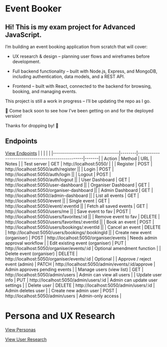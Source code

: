 # Event Booker

## Hi! This is my exam project for Advanced JavaScript.

I’m building an event booking application from scratch that will cover:

- UX research & design – planning user flows and wireframes before development.

- Full backend functionality – built with Node.js, Express, and MongoDB, including authentication, data models, and a REST API.

- Frontend – built with React, connected to the backend for browsing, booking, and managing events.

This project is still a work in progress – I’ll be updating the repo as I go.

🚀 Come back soon to see how I’ve been getting on and for the deployed version!

Thanks for dropping by! 🙌

## Endpoints  

<a href="./assets/endpoints.png" target="_blank">View Endpoints</a>
|                                 |        |                                                  |       |
|---------------------------------|--------|--------------------------------------------------|-------|
| Action                          | Method | URL                                              | Notes |
| Test server                     | GET	   | http://localhost:5050/                           |       |
| Register	                      | POST   | http://localhost:5050/auth/register              ||
| Login	                          | POST   | http://localhost:5050/auth/login                 ||
| Logout                          | POST   | http://localhost:5050/auth/logout                ||
| User Dashboard                  | GET	   | http://localhost:5050/user-dashboard             ||
| Organiser Dashboard             | GET	   | http://localhost:5050/organiser-dashboard        ||
| Admin Dashboard                 | GET	   | http://localhost:5050//admin-dashboard           ||
| List all events                 | GET	   | http://localhost:5050/event                      ||
| Single event                    | GET    | http://localhost:5050/event/:eventId             ||
| Fetch all saved events          | GET	   | http://localhost:5050/users/me                   ||
| Save event to fav               | POST   | http://localhost:5050/users/favorites/:id        ||
| Remove event to fav             | DELETE | http://localhost:5050/users/favorites/:eventId   ||
| Book an event                   | POST   | http://localhost:5050/users/bookings/:eventId    ||
| Cancel an event                 | DELETE | http://localhost:5050/users/bookings/:bookingId  ||
| Create new event (organiser)	  | POST   | http://localhost:5050/organiser/events           | Needs admin approval workflow |
| Edit existing event (organiser) |	PUT    | http://localhost:5050/organiser/events/:id       | Optional amendment function |
| Delete event (organiser)	      | DELETE | http://localhost:5050/organiser/events/:id       | Optional |
| Approve / reject event (admin)  |	PATCH  | http://localhost:5050/admin/events/:id/approve   | Admin approves pending events |
| Manage users (view list)	      | GET	   | http://localhost:5050/admin/users                | Admin can view all users |
| Update user info	              | PUT    | http://localhost:5050/admin/users/:id            | Admin can update user settings |
| Delete user                     |	DELETE | http://localhost:5050/admin/users/:id            | Admin deletes user |
| Create new admin user           | POST   | http://localhost:5050/admin/users                | Admin-only access |


# Persona and UX Research

<!-- ![Personas](./assets/Personas.png) -->
<a href="./assets/Personas.png" target="_blank">View Personas</a>

<a href="./assets/UserResearch.pdf" target="_blank">View User Research</a>